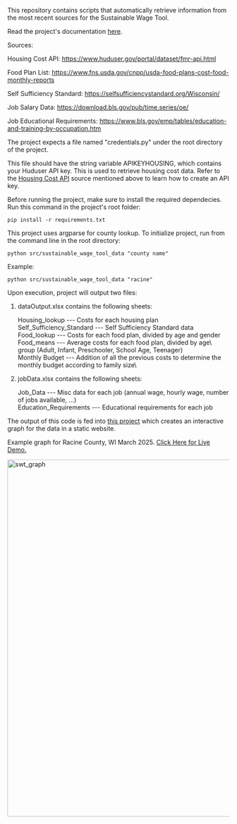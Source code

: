 This repository contains scripts that automatically retrieve information from the most recent sources for the Sustainable Wage Tool.

Read the project's documentation [here](https://angelfebles.github.io/Sustainable-Wage-Tool-APIs/en/index.html).


Sources:

Housing Cost API: https://www.huduser.gov/portal/dataset/fmr-api.html

Food Plan List: https://www.fns.usda.gov/cnpp/usda-food-plans-cost-food-monthly-reports

Self Sufficiency Standard: https://selfsufficiencystandard.org/Wisconsin/

Job Salary Data: https://download.bls.gov/pub/time.series/oe/

Job Educational Requirements: https://www.bls.gov/emp/tables/education-and-training-by-occupation.htm


The project expects a file named "credentials.py" under the root directory of the project. 

This file should have the string variable APIKEYHOUSING, which contains your Huduser API key. This is used to retrieve housing cost data. Refer to the [Housing Cost API](https://www.huduser.gov/portal/dataset/fmr-api.html) source mentioned above to learn how to create an API key.



Before running the project, make sure to install the required dependecies. Run this command in the project's root folder:

```
pip install -r requirements.txt
```

This project uses argparse for county lookup. To initialize project, run from the command line in the root directory:

```
python src/sustainable_wage_tool_data "county name"
```

Example: 

```
python src/sustainable_wage_tool_data "racine"
```



Upon execution, project will output two files:

1) dataOutput.xlsx contains the following sheets:

    Housing_lookup  --- Costs for each housing plan\
    Self_Sufficiency_Standard --- Self Sufficiency Standard data\
    Food_lookup --- Costs for each food plan, divided by age and gender\
    Food_means --- Average costs for each food plan, divided by age\ group (Adult, Infant, Preschooler, School Age, Teenager)\
    Monthly Budget --- Addition of all the previous costs to determine the monthly budget according to family size\


2) jobData.xlsx contains the following sheets:

    Job_Data --- Misc data for each job (annual wage, hourly wage, number of jobs available, ...)\
    Education_Requirements --- Educational requirements for each job


The output of this code is fed into [this project](https://github.com/AngelFebles/sss_graph) which creates an interactive graph for the data in a static website.

Example graph for Racine County, WI March 2025. [Click Here for Live Demo.](https://angelfebles.github.io/sss_graph/)

<img width="1897" height="809" alt="swt_graph" src="https://github.com/user-attachments/assets/71929ef3-ab1e-4267-8802-376155e7fce3" />


